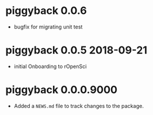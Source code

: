 
# piggyback 0.0.6 

* bugfix for migrating unit test

# piggyback 0.0.5 2018-09-21

* initial Onboarding to rOpenSci

# piggyback 0.0.0.9000

* Added a `NEWS.md` file to track changes to the package.
